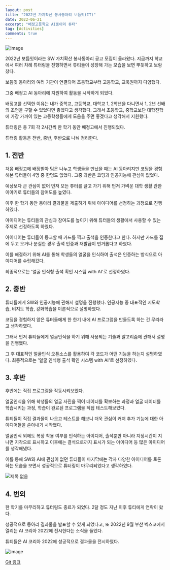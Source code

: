 ```yaml
---
layout: post
title: "2022년 가치확산 봉사동아리 보듬잇(IT)"
date: 2022-06-21
excerpt: "배정고등학교 AI동아리 튜터"
tag: [Activities]
comments: true
---
```

![image](https://user-images.githubusercontent.com/70894372/193976637-c805d752-c188-4b10-b59a-bbe14e8e0955.png)

2022년 보듬잇이라는 SW 가치확산 봉사동아리 공고 모집이 올라왔다. 지금까지 학교에서 여러 차례 튜터링을 진행하면서 튜티들이 성장해 가는 모습을 보면 뿌듯하고 보람찼다.

보듬잇 동아리와 여러 기관이 연결되어 초등학교부터 고등학교, 교욱원까지 다양했다.

그중 배정고 AI 동아리에 지원하여 활동을 시작하게 되었다.

배정고를 선택한 이유는 내가 중학교, 고등학교, 대학교 1, 2학년을 다니면서 1, 2년 선배의 조언을 구할 수 있었다면 좋겠다고 생각했다. 그래서 초등학교, 중학교보단 대학진학에 가장 가까이 있는 고등학생들에게 도움을 주면 좋겠다고 생각해서 지원했다.

튜터링은 총 7회 각 2시간씩 한 학기 동안 배정고에서 진행되었다.

튜터링 활동은 전반, 중반, 후반으로 나눠 정리한다.

## 1. 전반

처음 배정고에 배정받아 팀은 나누고 학생들을 만났을 때는 AI 동아리지만 코딩을 경험해본 튜터들이 4명 중 한명도 없었다. 그중 과반은 코딩과 인공지능에 관심이 없었다.

예상보다 큰 관심이 없어 먼저 모든 튜터를 끌고 가기 위해 먼저 가벼운 대학 생활 관한 이야기로 튜터들의 참여도를 높였다.

이후 한 학기 동안 동아리 결과물을 제출하기 위해 아이디어를 선정하는 과정으로 진행하였다.

아이디어는 튜티들의 관심과 참여도를 높이기 위해 튜터들의 생활에서 사용할 수 있는 주제로 선정하도록 하였다.

아이디어는 튜터들이 등교할 때 카드를 찍고 출석을 인증한다고 한다. 하지만 카드를 집에 두고 오거나 분실한 경우 출석 인증과 재발급이 번거롭다고 하였다.

이를 해결하기 위해 AI를 통해 학생들의 얼굴을 인식하여 출석은 인증하는 방식으로 아이디어를 수립해갔다.

최종적으로는 '얼굴 인식형 출석 확인 시스템 with AI'로 선정하였다.

## 2. 중반

튜티들에게 SW와 인공지능에 관해서 설명을 진행했다. 인공지능 중 대표적인 지도학습, 비지도 학습, 강화학습을 이론적으로 설명하였다.

코딩을 경험하지 않은 튜터들에게 한 한기 내에 AI 프로그램을 만들도록 하는 건 무리라고 생각하였다.

그래서 먼저 튜티들에게 얼굴인식을 하기 위해 사용되는 기술과 알고리즘에 관해서 설명을 진행했다.

그 후 대표적인 얼굴인식 오픈소스를 활용하여 각 코드가 어떤 기능을 하는지 설명하였다.
최종적으로는 '얼굴 인식형 출석 확인 시스템 with AI'로 선정하였다.

## 3. 후반

후반에는 직접 프로그램을 작동시켜보았다.

얼굴인식을 위해 학생들의 얼굴 사진을 찍어 데이터를 확보하는 과정과 얼굴 데이터를 학습시키는 과정, 학습이 완료된 프로그램을 직접 테스트해보았다.

튜티들이 직접 결과물이 나오고 테스트를 해보니 더욱 관심이 커져 추가 기능에 대한 아이디어들을 쏟아내기 시작했다.

얼굴인식 외에도 복장 착용 여부를 인식하는 아이디어, 출석뿐만 아니라 지정시간이 지나면 지각으로 표시하고 이후에는 결석으로까지 표시가 되는 아이디어 등 많은 아이디어를 생각해냈다.

이를 통해 SW와 AI에 관심이 없던 튜티들이 마지막에는 각자 다양한 아이디어를 토론하는 모습을 보면서 성공적으로 튜터링이 마무리되었다고 생각하였다.

![제목 없음](https://user-images.githubusercontent.com/70894372/193983853-3696523c-124e-442e-a816-86697b3f063b.png)

## 4. 번외

한 학기를 마무리하고 튜터링도 종료가 되었다. 2달 정도 지난 이후 튜티에게 연락이 왔다.

성공적으로 동아리 결과물을 발표할 수 있게 되었다고,
또 2022년 9월 부산 벡스코에서 열리는 AI 코리아 2022에 전시한다는 소식을 들었다.

튜티들은 AI 코리아 2022에 성공적으로 결과물을 전시하였다.

![image](https://user-images.githubusercontent.com/70894372/193977255-aa02e71d-6051-40e2-8eaa-609c3fc5923c.png)

[Git 링크](https://github.com/glydokid/AI_research/tree/master/%EB%B0%B0%EC%A0%95%EA%B3%A0%20AI%EB%8F%99%EC%95%84%EB%A6%AC%20%EB%A9%98%ED%86%A0%EB%A7%81%20-%20%EC%96%BC%EA%B5%B4%EC%9D%B8%EC%8B%9D)